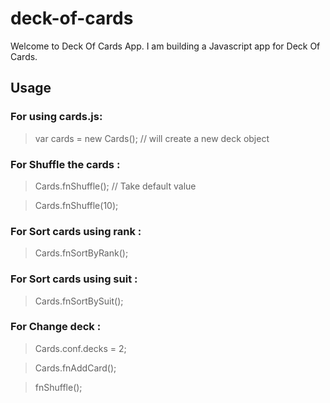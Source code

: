 # deck-of-cards
Welcome to Deck Of Cards App. I am building a Javascript app for Deck Of Cards.

## Usage
### For using cards.js:
> var cards = new Cards(); // will create a new deck object

### For Shuffle the cards :
> Cards.fnShuffle(); // Take default value

> Cards.fnShuffle(10);

### For Sort cards using rank :
> Cards.fnSortByRank();

### For Sort cards using suit :
> Cards.fnSortBySuit();

### For Change deck :
> Cards.conf.decks = 2;

> Cards.fnAddCard();

> fnShuffle();
